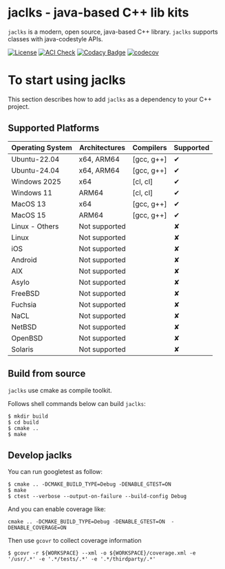 jaclks - java-based C++ lib kits
================================

`jaclks` is a modern, open source, java-based C++ library. `jaclks` supports classes with java-codestyle APIs.

[![License](https://img.shields.io/badge/License-Apache_2.0-blue.svg)](https://opensource.org/licenses/Apache-2.0)
[![ACI Check](https://github.com/BossZou/jaclks/actions/workflows/aci.yml/badge.svg)](https://github.com/BossZou/jaclks/actions/workflows/aci.yml)
[![Codacy Badge](https://app.codacy.com/project/badge/Grade/5d38d4632b164f1593dfb364cd0252fe)](https://app.codacy.com/gh/BossZou/jaclks/dashboard?utm_source=gh&utm_medium=referral&utm_content=&utm_campaign=Badge_grade)
[![codecov](https://codecov.io/gh/BossZou/jaclks/graph/badge.svg?token=SGY77PRJI1)](https://codecov.io/gh/BossZou/jaclks)

# To start using jaclks

This section describes how to add `jaclks` as a dependency to your C++ project.

## Supported Platforms

| Operating System | Architectures | Compilers  | Supported |
|------------------|---------------|------------|-----------|
| Ubuntu-22.04     | x64, ARM64    | [gcc, g++] | &#10004;  |
| Ubuntu-24.04     | x64, ARM64    | [gcc, g++] | &#10004;  |
| Windows 2025     | x64           | [cl, cl]   | &#10004;  |
| Windows 11       | ARM64         | [cl, cl]   | &#10004;  |
| MacOS 13         | x64           | [gcc, g++] | &#10004;  |
| MacOS 15         | ARM64         | [gcc, g++] | &#10004;  |
| Linux - Others   | Not supported |            | &#10008;  |
| Linux            | Not supported |            | &#10008;  |
| iOS              | Not supported |            | &#10008;  |
| Android          | Not supported |            | &#10008;  |
| AIX              | Not supported |            | &#10008;  |
| Asylo            | Not supported |            | &#10008;  |
| FreeBSD          | Not supported |            | &#10008;  |
| Fuchsia          | Not supported |            | &#10008;  |
| NaCL             | Not supported |            | &#10008;  |
| NetBSD           | Not supported |            | &#10008;  |
| OpenBSD          | Not supported |            | &#10008;  |
| Solaris          | Not supported |            | &#10008;  |

## Build from source

`jaclks` use cmake as compile toolkit. 

Follows shell commands below can build `jaclks`:
```shell
$ mkdir build
$ cd build
$ cmake .. 
$ make
```

## Develop jaclks

You can run googletest as follow:
```shell
$ cmake .. -DCMAKE_BUILD_TYPE=Debug -DENABLE_GTEST=ON
$ make
$ ctest --verbose --output-on-failure --build-config Debug
```

And you can enable coverage like:
```shell
cmake .. -DCMAKE_BUILD_TYPE=Debug -DENABLE_GTEST=ON  -DENABLE_COVERAGE=ON
```

Then use `gcovr` to collect coverage information
```shell
$ gcovr -r ${WORKSPACE} --xml -o ${WORKSPACE}/coverage.xml -e '/usr/.*' -e '.*/tests/.*' -e '.*/thirdparty/.*'
```
